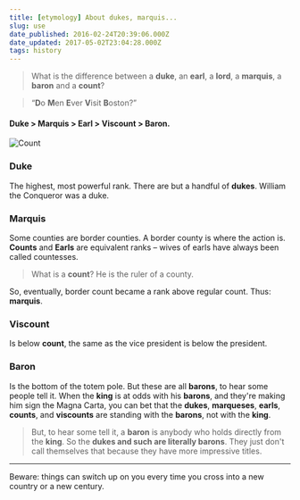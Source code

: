 ```yaml
---
title: [etymology] About dukes, marquis...
slug: use
date_published: 2016-02-24T20:39:06.000Z
date_updated: 2017-05-02T23:04:28.000Z
tags: history
---
```


> What is the difference between a **duke**, an **earl**, a **lord**, a **marquis**, a **baron** and a **count**?

> “**D**o **M**en **E**ver **V**isit **B**oston?”

#### Duke > Marquis > Earl > Viscount > Baron.


![Count](../images/count.jpg)


### Duke

The highest, most powerful rank. There are but a handful of **dukes**.  William the Conqueror was a duke.

### Marquis

Some counties are border counties. A border county is where the action is. **Counts** and **Earls** are equivalent ranks – wives of earls have always been called countesses.

> What is a **count**?  He is the ruler of a county.

So, eventually, border count became a rank above regular count. Thus: **marquis**.

### Viscount

Is below **count**, the same as the vice president is below the president.

### Baron

Is the bottom of the totem pole. But these are all **barons**, to hear some people tell it. When the **king** is at odds with his **barons**, and they're making him sign the Magna Carta, you can bet that the **dukes**, **marqueses**, **earls**, **counts**, and **viscounts** are standing with the **barons**, not with the **king**.

> But, to hear some tell it, a **baron** is anybody who holds directly from the **king**. So the **dukes and such are literally barons**.  They just don't call themselves that because they have more impressive titles.

---

Beware: things can switch up on you every time you cross into a new country or a new century.
